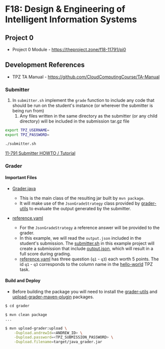 # F18: Design & Engineering of Intelligent Information Systems

## Project 0

* Project 0 Module - https://theproject.zone/f18-11791/pi0

## Development References

* TPZ TA Manual - https://github.com/CloudComputingCourse/TA-Manual

### Submitter

1. In `submitter.sh` implement the `grade` function to include any code that should be run on the student's instance (or wherever the submitter is being run from)
   1. Any files written in the same directory as the submitter (or any child directory) will be included in the submission tar.gz file 

```bash
export TPZ_USERNAME=
export TPZ_PASSWORD=

./submitter.sh
```

[11-791 Submitter HOWTO / Tutorial](https://github.com/riebling/acai/blob/master/submitter.HOWTO.md)

### Grader

#### Important Files
* [Grader.java](grader/src/main/java/edu/cmu/scs/cs/_11791/Grader.java)
  * This is the main class of the resulting jar built by `mvn package`.
  * It will make use of the `JsonGradeStrategy` class provided by [grader-utils](https://github.com/CloudComputingCourse/grader-utils/wiki/Library-Usage) to evaluate the output generated by the submitter.

* [reference.yaml](grader/src/main/resources/reference.yaml)
  * For the `JsonGradeStrategy` a reference answer will be provided to the grader.
  * In this example, we will read the `output.json` included in the student's submission. The [submitter.sh](submitter/submitter.sh) in this example project will create a submission that include [output.json](submitter/output.json), which will result in a full score during grading.
  * [reference.yaml](grader/src/main/resources/reference.yaml) has three question (`q1` - `q3`) each worth 5 points. The id `q1` - `q3` corresponds to the column name in the [hello-world](https://theproject.zone/f18-11791/pi0/tasks/hello-world) TPZ task.

#### Build and Deploy
* Before building the package you will need to install the [grader-utils](https://github.com/CloudComputingCourse/grader-utils/wiki/Library-Usage) and [upload-grader-maven-plugin](https://github.com/CloudComputingCourse/CloudComputingUtils/wiki/Plugin-Usage) packages.

```bash
$ cd grader

$ mvn clean package
...

$ mvn upload-grader:upload \
    -Dupload.andrewId=<ANDREW_ID> \
    -Dupload.password=<TPZ_SUBMISSION_PASSWORD> \
    -Dupload.filename=target/java_grader.jar
```
